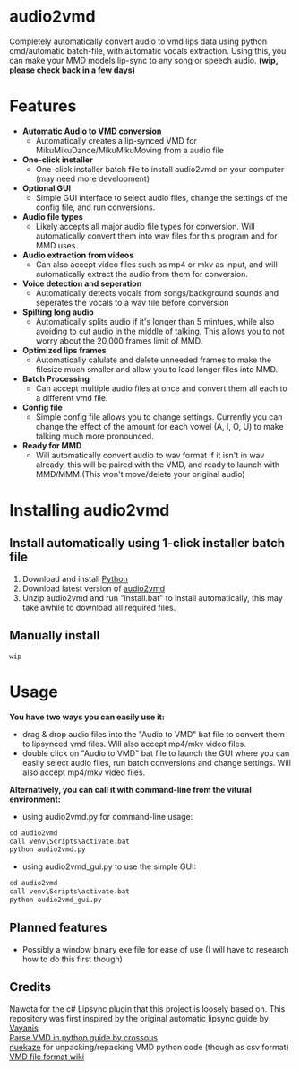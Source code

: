 # audio2vmd
Completely automatically convert audio to vmd lips data using python cmd/automatic batch-file, with automatic vocals extraction. Using this, you can make your MMD models lip-sync to any song or speech audio. **(wip, please check back in a few days)**

# Features
- **Automatic Audio to VMD conversion**
  - Automatically creates a lip-synced VMD for MikuMikuDance/MikuMikuMoving from a audio file
- **One-click installer**
  - One-click installer batch file to install audio2vmd on your computer (may need more development)
- **Optional GUI**
  - Simple GUI interface to select audio files, change the settings of the config file, and run conversions. 
- **Audio file types**
  - Likely accepts all major audio file types for conversion. Will automatically convert them into wav files for this program and for MMD uses.
- **Audio extraction from videos**
  - Can also accept video files such as mp4 or mkv as input, and will automatically extract the audio from them for conversion. 
- **Voice detection and seperation**
  - Automatically detects vocals from songs/background sounds and seperates the vocals to a wav file before conversion
- **Spilting long audio**
  - Automatically splits audio if it's longer than 5 mintues, while also avoiding to cut audio in the middle of talking. This allows you to not worry about the 20,000 frames limit of MMD.
- **Optimized lips frames**
  - Automatically calulate and delete unneeded frames to make the filesize much smaller and allow you to load longer files into MMD.
- **Batch Processing**
  - Can accept multiple audio files at once and convert them all each to a different vmd file.
- **Config file**
  - Simple config file allows you to change settings. Currently you can change the effect of the amount for each vowel (A, I, O, U) to make talking much more pronounced.
- **Ready for MMD**
  - Will automatically convert audio to wav format if it isn't in wav already, this will be paired with the VMD, and ready to launch with MMD/MMM.(This won't move/delete your original audio)
 
# Installing audio2vmd
## Install automatically using 1-click installer batch file
1) Download and install [Python](https://www.python.org/downloads/windows/)
2) Download latest version of [audio2vmd](https://github.com/EliseWindbloom/audio2vmd/archive/refs/heads/main.zip)
3) Unzip audio2vmd and run "install.bat" to install automatically, this may take awhile to download all required files.

## Manually install
`wip`

# Usage
**You have two ways you can easily use it:**
  - drag & drop audio files into the "Audio to VMD" bat file to convert them to lipsynced vmd files. Will also accept mp4/mkv video files.
  - double click on "Audio to VMD" bat file to launch the GUI where you can easily select audio files, run batch conversions and change settings. Will also accept mp4/mkv video files.

**Alternatively, you can call it with command-line from the vitural environment:**
  - using audio2vmd.py for command-line usage:
  ```python
  cd audio2vmd  
  call venv\Scripts\activate.bat
  python audio2vmd.py
  ```
  - using audio2vmd_gui.py to use the simple GUI:
  ```python
  cd audio2vmd  
  call venv\Scripts\activate.bat
  python audio2vmd_gui.py
  ```
 
## Planned features
- Possibly a window binary exe file for ease of use (I will have to research how to do this first though)
 
## Credits
Nawota for the c# Lipsync plugin that this project is loosely based on. 
This repository was first inspired by the original automatic lipsync guide by [Vayanis](https://www.youtube.com/watch?v=ozKBYGiyPJE)  
[Parse VMD in python guide by crossous](https://www.jianshu.com/p/ae312fb53fc3)  
[nuekaze](https://github.com/nuekaze/VMD-motion-extract/tree/master) for unpacking/repacking VMD python code (though as csv format)  
[VMD file format wiki](https://mikumikudance.fandom.com/wiki/VMD_file_format)  
